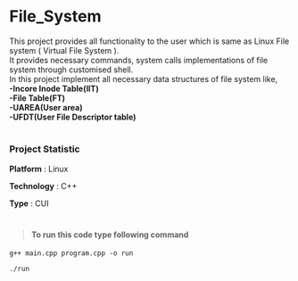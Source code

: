 # File_System

This project provides all functionality to the user which is same as Linux File system ( Virtual File System ).</br>
It provides necessary commands, system calls implementations of file system through customised shell.</br>
In this project implement all necessary data structures of file system like,</br>
**-Incore Inode Table(IIT)</br> 
-File Table(FT)</br> 
-UAREA(User area)</br> 
-UFDT(User File Descriptor table)**

# 

### Project Statistic

**Platform** : Linux

**Technology** : C++

**Type** : CUI

#

>#### To run this code type following command
  
  	g++ main.cpp program.cpp -o run
	
  	./run
	
# 
